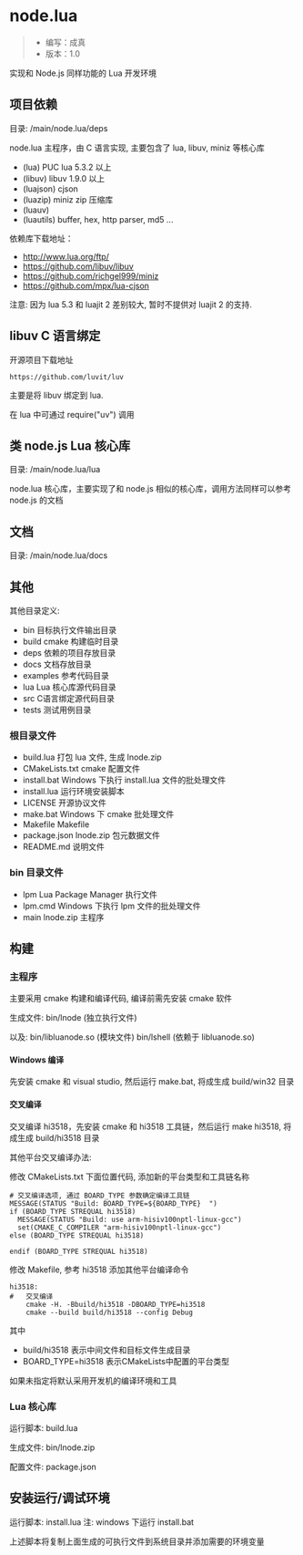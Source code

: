 # node.lua

> - 编写：成真
> - 版本：1.0

实现和 Node.js 同样功能的 Lua 开发环境

## 项目依赖

目录: /main/node.lua/deps

node.lua 主程序，由 C 语言实现, 主要包含了 lua, libuv, miniz 等核心库

- (lua) PUC lua 5.3.2 以上
- (libuv) libuv 1.9.0 以上
- (luajson) cjson
- (luazip) miniz zip 压缩库
- (luauv)
- (luautils) buffer, hex, http parser, md5 ...

依赖库下载地址：

- http://www.lua.org/ftp/
- https://github.com/libuv/libuv
- https://github.com/richgel999/miniz
- https://github.com/mpx/lua-cjson

注意: 因为 lua 5.3 和 luajit 2 差别较大, 暂时不提供对 luajit 2 的支持.

## libuv C 语言绑定

开源项目下载地址

    https://github.com/luvit/luv

主要是将 libuv 绑定到 lua.

在 lua 中可通过 require("uv") 调用

## 类 node.js Lua 核心库

目录: /main/node.lua/lua

node.lua 核心库，主要实现了和 node.js 相似的核心库，调用方法同样可以参考 node.js 的文档

## 文档 

目录: /main/node.lua/docs

## 其他 

其他目录定义:

- bin       目标执行文件输出目录
- build     cmake 构建临时目录
- deps      依赖的项目存放目录
- docs      文档存放目录
- examples  参考代码目录
- lua       Lua 核心库源代码目录
- src       C语言绑定源代码目录
- tests     测试用例目录

### 根目录文件

- build.lua     打包 lua 文件, 生成 lnode.zip
- CMakeLists.txt cmake 配置文件
- install.bat   Windows 下执行 install.lua 文件的批处理文件
- install.lua   运行环境安装脚本
- LICENSE       开源协议文件
- make.bat      Windows 下 cmake 批处理文件
- Makefile      Makefile
- package.json  lnode.zip 包元数据文件
- README.md     说明文件

### bin 目录文件

- lpm           Lua Package Manager 执行文件
- lpm.cmd       Windows 下执行 lpm 文件的批处理文件
- main          lnode.zip 主程序

## 构建

### 主程序

主要采用 cmake 构建和编译代码, 编译前需先安装 cmake 软件

生成文件: 
    bin/lnode (独立执行文件)

以及:
    bin/libluanode.so (模块文件)
    bin/lshell (依赖于 libluanode.so)

#### Windows 编译

先安装 cmake 和 visual studio, 然后运行 make.bat, 将成生成 build/win32 目录 

#### 交叉编译

交叉编译 hi3518，先安装 cmake 和 hi3518 工具链，然后运行 make hi3518, 将成生成 build/hi3518 目录 

其他平台交叉编译办法:

修改 CMakeLists.txt 下面位置代码, 添加新的平台类型和工具链名称

```
# 交叉编译选项, 通过 BOARD_TYPE 参数确定编译工具链
MESSAGE(STATUS "Build: BOARD_TYPE=${BOARD_TYPE}  ")
if (BOARD_TYPE STREQUAL hi3518)
  MESSAGE(STATUS "Build: use arm-hisiv100nptl-linux-gcc")
  set(CMAKE_C_COMPILER "arm-hisiv100nptl-linux-gcc")
else (BOARD_TYPE STREQUAL hi3518)
  
endif (BOARD_TYPE STREQUAL hi3518)
```

修改 Makefile, 参考 hi3518 添加其他平台编译命令

```
hi3518:
#   交叉编译
    cmake -H. -Bbuild/hi3518 -DBOARD_TYPE=hi3518
    cmake --build build/hi3518 --config Debug
```

其中 

- build/hi3518 表示中间文件和目标文件生成目录 
- BOARD_TYPE=hi3518 表示CMakeLists中配置的平台类型

如果未指定将默认采用开发机的编译环境和工具

### Lua 核心库

运行脚本: 
    build.lua

生成文件: 
    bin/lnode.zip

配置文件: 
    package.json

## 安装运行/调试环境

运行脚本: install.lua
注: windows 下运行 install.bat

上述脚本将复制上面生成的可执行文件到系统目录并添加需要的环境变量













